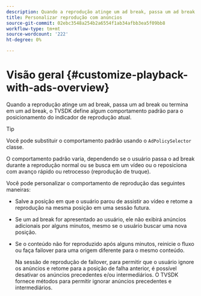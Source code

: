 ```yaml
---
description: Quando a reprodução atinge um ad break, passa um ad break ou termina em um ad break, o TVSDK define algum comportamento padrão para o posicionamento do indicador de reprodução atual.
title: Personalizar reprodução com anúncios
source-git-commit: 02ebc3548a254b2a6554f1ab34afbb3ea5f09bb8
workflow-type: tm+mt
source-wordcount: '222'
ht-degree: 0%

---
```


# Visão geral {#customize-playback-with-ads-overview}

Quando a reprodução atinge um ad break, passa um ad break ou termina em um ad break, o TVSDK define algum comportamento padrão para o posicionamento do indicador de reprodução atual.

>[!TIP]
>
>Você pode substituir o comportamento padrão usando o `AdPolicySelector` classe.

O comportamento padrão varia, dependendo se o usuário passa o ad break durante a reprodução normal ou se busca em um vídeo ou o reposiciona com avanço rápido ou retrocesso (reprodução de truque).

Você pode personalizar o comportamento de reprodução das seguintes maneiras:

* Salve a posição em que o usuário parou de assistir ao vídeo e retome a reprodução na mesma posição em uma sessão futura.
* Se um ad break for apresentado ao usuário, ele não exibirá anúncios adicionais por alguns minutos, mesmo se o usuário buscar uma nova posição.
* Se o conteúdo não for reproduzido após alguns minutos, reinicie o fluxo ou faça failover para uma origem diferente para o mesmo conteúdo.

  Na sessão de reprodução de failover, para permitir que o usuário ignore os anúncios e retome para a posição de falha anterior, é possível desativar os anúncios precedentes e/ou intermediários. O TVSDK fornece métodos para permitir ignorar anúncios precedentes e intermediários.
